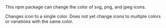 This npm package can change the color of svg, png, and jpeg icons.

Changes icon to a single color. Does not yet change icons to multiple colors or variations with the same color.